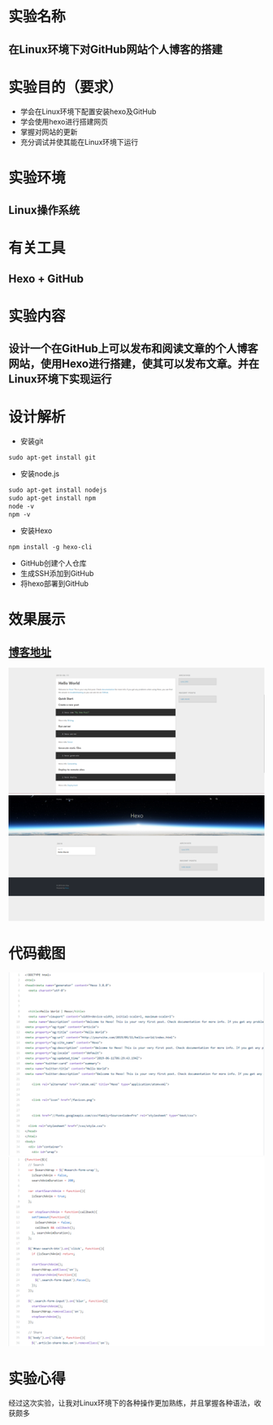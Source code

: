 # **实验名称**
## 在Linux环境下对GitHub网站个人博客的搭建

# **实验目的（要求）**
- 学会在Linux环境下配置安装hexo及GitHub
- 学会使用hexo进行搭建网页
- 掌握对网站的更新
- 充分调试并使其能在Linux环境下运行

# **实验环境**
## Linux操作系统

# **有关工具**
## Hexo + GitHub

# **实验内容**
## 设计一个在GitHub上可以发布和阅读文章的个人博客网站，使用Hexo进行搭建，使其可以发布文章。并在Linux环境下实现运行

# **设计解析**
- 安装git
```
sudo apt-get install git
```
- 安装node.js
```
sudo apt-get install nodejs
sudo apt-get install npm
node -v
npm -v
```
- 安装Hexo
```
npm install -g hexo-cli
```
- GitHub创建个人仓库
- 生成SSH添加到GitHub
- 将hexo部署到GitHub

# **效果展示**
## **[博客地址](https://cyj1871737194.github.io/)**

![](./img/img1.png)
![](./img/img2.png)

# **代码截图**
![](./img/img3.png)
![](./img/img4.png)

# **实验心得**
经过这次实验，让我对Linux环境下的各种操作更加熟练，并且掌握各种语法，收获颇多